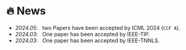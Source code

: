 # 🔥 News
- *2024.05*: &nbsp; two Papers have been accepted by ICML 2024 (`CCF A`). 
- *2024.03*: &nbsp; One paper has been accepted by IEEE-TIP.
- *2024.03*: &nbsp; One paper has been accepted by IEEE-TNNLS. 
